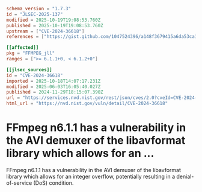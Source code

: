 ```toml
schema_version = "1.7.3"
id = "JLSEC-2025-137"
modified = 2025-10-19T19:08:53.760Z
published = 2025-10-19T19:08:53.760Z
upstream = ["CVE-2024-36618"]
references = ["https://gist.github.com/1047524396/a148f3679415a6da53ca112eb2ba1523", "https://github.com/FFmpeg/FFmpeg/blob/n6.1.1/libavformat/avidec.c#L1699", "https://github.com/ffmpeg/ffmpeg/commit/7a089ed8e049e3bfcb22de1250b86f2106060857"]

[[affected]]
pkg = "FFMPEG_jll"
ranges = [">= 6.1.1+0, < 6.1.2+0"]

[[jlsec_sources]]
id = "CVE-2024-36618"
imported = 2025-10-18T14:07:17.231Z
modified = 2025-06-03T16:05:40.027Z
published = 2024-11-29T18:15:07.390Z
url = "https://services.nvd.nist.gov/rest/json/cves/2.0?cveId=CVE-2024-36618"
html_url = "https://nvd.nist.gov/vuln/detail/CVE-2024-36618"
```

# FFmpeg n6.1.1 has a vulnerability in the AVI demuxer of the libavformat library which allows for an ...

FFmpeg n6.1.1 has a vulnerability in the AVI demuxer of the libavformat library which allows for an integer overflow, potentially resulting in a denial-of-service (DoS) condition.

